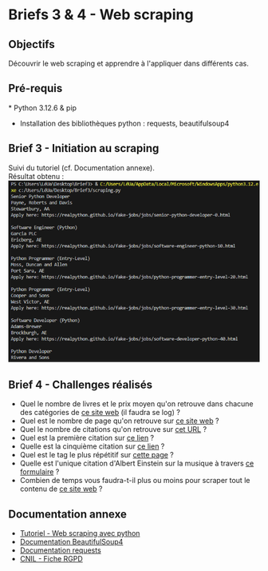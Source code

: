 # Briefs 3 & 4 - Web scraping

## Objectifs
Découvrir le web scraping et apprendre à l'appliquer dans différents cas.

## Pré-requis
​* Python 3.12.6 & pip
* Installation des bibliothèques python : requests, beautifulsoup4

## Brief 3 - Initiation au scraping
Suivi du tutoriel (cf. Documentation annexe).  
Résultat obtenu :  
![Résultat Brief 3](scraping_brief3.png)

## Brief 4 - Challenges réalisés
* Quel le nombre de livres et le prix moyen qu'on retrouve dans chacune des catégories de [ce site web](https://books.toscrape.com/) (il faudra se log) ?
* Quel est le nombre de page qu'on retrouve sur [ce site web](https://quotes.toscrape.com/) ? 
* Quel le nombre de citations qu'on retrouve sur [cet URL](https://quotes.toscrape.com/scroll) ?
* Quel est la première citation sur [ce lien](https://quotes.toscrape.com/js/page/10/) ?
* Quelle est la cinquième citation sur [ce lien](https://quotes.toscrape.com/js-delayed/page/5/) ?
* Quel est le tag le plus répétitif sur [cette page](https://quotes.toscrape.com/tableful/) ?
* Quelle est l'unique citation d'Albert Einstein sur la musique à travers [ce formulaire](https://quotes.toscrape.com/search.aspx) ?
* Combien de temps vous faudra-t-il plus ou moins pour scraper tout le contenu de [ce site web](https://quotes.toscrape.com/random) ?


## Documentation annexe
* [Tutoriel - Web scraping avec python](https://realpython.com/beautiful-soup-web-scraper-python/)
* [Documentation BeautifulSoup4](https://www.crummy.com/software/BeautifulSoup/bs4/doc/)
* [Documentation requests](https://requests.readthedocs.io/en/latest/)
* [CNIL - Fiche RGPD](https://www.cnil.fr/fr/focus-interet-legitime-collecte-par-moissonnage)
